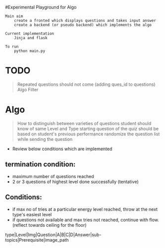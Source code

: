 #Experimental Playground for Algo 

    Main aim
        create a fronted which displays questions and takes input answer
        create a backend (or pseudo backend) which implements the algo

    Current implementation
        Jinja and flask
    
    To run
        python main.py

# TODO
> Repeated questions should not come (adding ques_id to questions)
> Algo
> Filter

# Algo
> How to distinguish between varieties of questions student should know of same Level and Type
> starting question of the quiz should be based on student's previous performance
> randomize the question list while sending the question

- Review below conditions which are implemented

## termination condition: 
- maximum number of questions reached
- 2 or 3 questions of highest level done successfully (tentative)

## Conditions:
- if max no of tries at a particular energy level reached, throw at the next type's easiest level
- if questions not available and max tries not reached, continue with flow. (reflect towards ceiling for the floor)

type|Level|Img|Question|A|B|C|D|Answer|sub-topics|Prerequisite|image_path